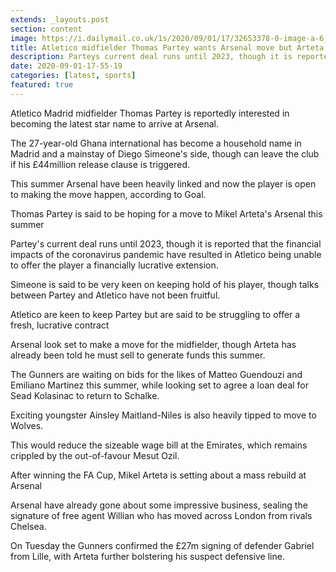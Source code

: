 ```yaml
---
extends: _layouts.post
section: content
image: https://i.dailymail.co.uk/1s/2020/09/01/17/32653378-0-image-a-6_1598978518209.jpg 
title: Atletico midfielder Thomas Partey wants Arsenal move but Arteta must trigger £44m release 
description: Parteys current deal runs until 2023, though it is reported that the financial impacts of the coronavirus pandemic have resulted in Atletico being unable to offer the player a lucrative contract extension. 
date: 2020-09-01-17-55-19 
categories: [latest, sports] 
featured: true 
--- 
```

Atletico Madrid midfielder Thomas Partey is reportedly interested in becoming the latest star name to arrive at Arsenal.

The 27-year-old Ghana international has become a household name in Madrid and a mainstay of Diego Simeone's side, though can leave the club if his £44million release clause is triggered.

This summer Arsenal have been heavily linked and now the player is open to making the move happen, according to Goal.

Thomas Partey is said to be hoping for a move to Mikel Arteta's Arsenal this summer

Partey's current deal runs until 2023, though it is reported that the financial impacts of the coronavirus pandemic have resulted in Atletico being unable to offer the player a financially lucrative extension.

Simeone is said to be very keen on keeping hold of his player, though talks between Partey and Atletico have not been fruitful.

Atletico are keen to keep Partey but are said to be struggling to offer a fresh, lucrative contract

Arsenal look set to make a move for the midfielder, though Arteta has already been told he must sell to generate funds this summer.

The Gunners are waiting on bids for the likes of Matteo Guendouzi and Emiliano Martinez this summer, while looking set to agree a loan deal for Sead Kolasinac to return to Schalke.

Exciting youngster Ainsley Maitland-Niles is also heavily tipped to move to Wolves. 

This would reduce the sizeable wage bill at the Emirates, which remains crippled by the out-of-favour Mesut Ozil.

After winning the FA Cup, Mikel Arteta is setting about a mass rebuild at Arsenal

Arsenal have already gone about some impressive business, sealing the signature of free agent Willian who has moved across London from rivals Chelsea.

On Tuesday the Gunners confirmed the £27m signing of defender Gabriel from Lille, with Arteta further bolstering his suspect defensive line. 

